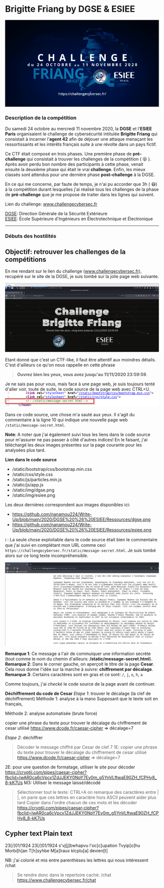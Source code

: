 # **Brigitte Friang by DGSE & ESIEE**

![Google logo](https://github.com/nanamou224/Write-Up/blob/main/2020/DGSE%20%26%20ESIEE/Ressources/challenge_home.PNG "google logo")


### Description de la compétition
Du samedi 24 octobre au mercredi 11 novembre 2020, la **DGSE** et l'**ESIEE Paris** organisaient le challenge de cybersécurité intitulée **Brigitte Friang** qui consistait à incarner l’**agent 42** afin de déjouer une attaque menaçant les ressortissants et les intérêts français suite à une révolte dans un pays fictif.  

Ce CTF était composé en trois phases. Une première phase de **pré-challenge** qui consistait à trouver les challenges de la compétition ( :stuck_out_tongue_closed_eyes: ). Après avoir perdu bon nombre des participants à cette phase, venait ensuite la deuxième phase qui était le vrai **challenge**. Enfin, les mieux classés sont attendus pour une dernière phase **post-challenge** à la DGSE.  

En ce qui me concerne, par faute de temps, je n'ai pu accorder que 3h ( :mask:) à la compétition durant lesquelles j'ai réalisé tous les challenges de la phase de **pré-challenge** que je me propose de traiter dans les lignes qui suivent.  

Lien du challenge: www.challengecybersec.fr

[DGSE](https://www.defense.gouv.fr/dgse): Direction Générale de la Sécurité Extérieure  
[ESIEE](https://www.esiee.fr/): École Supérieure d'Ingénieurs en Électrotechnique et Électronique

---
### Débuts des hostilités 
## Objectif: retrouver les challenges de la compétitions  
En me rendant sur le lien du challenge (www.challengecybersec.fr), recupéré sur le site de la DGSE, je suis tombé sur la jolie page web suivante.   

![capture1](https://github.com/nanamou224/Write-Up/blob/main/2020/DGSE%20%26%20ESIEE/Ressources/capture1.PNG " ")                        

                              
Etant donné que c'est un CTF-like, il faut être attentif aux moindres détails. C'est d'ailleurs ce qu'on nous rappelle en cette phrase   
> **Ouvrez bien les yeux, vous avez jusqu'au 11/11/2020 23:59:59**.  

Je ne sais pas pour vous, mais face à une page web, je suis toujours tenté d'aller voir, toute de suite, le code source de la page web avec CTRL+U.
![capture2](https://github.com/nanamou224/Write-Up/blob/main/2020/DGSE%20%26%20ESIEE/Ressources/capture2.png " ")  

Dans ce code source, une chose m'a sauté aux yeux. Il s'agit du commentaire à la ligne 10 qui indique une nouvelle page web `/static/message-secret.html`.

**Note**: A noter que j'ai également suivi tous les liens dans le code source pour m'assurer ne pas passer à côté d'autres indices! En le faisant, j'ai téléchargé les deux images présentes sur la page courante pour les analysées plus tard.

__Lien dans le code source__
+ /static/bootstrap/css/bootstrap.min.css
+ /static/css/style.css
+ /static/js/particles.min.js
+ /static/js/app.js  
+ /static/img/dgse.png
+ /static/img/esiee.png

Les deux dernières correspondent aux images disponibles ici:  
+ https://github.com/nanamou224/Write-Up/blob/main/2020/DGSE%20%26%20ESIEE/Ressources/dgse.png
+ https://github.com/nanamou224/Write-Up/blob/main/2020/DGSE%20%26%20ESIEE/Ressources/esiee.png

:information_source: : La seule chose exploitable dans le code source était bien le commentaire que j'ai suivi en complétant mon URL comme ceci `https://challengecybersec.fr/static/message-secret.html`.  Je suis tombé alors sur ce long texte incompréhensible.  


![capture1](https://github.com/nanamou224/Write-Up/blob/main/2020/DGSE%20%26%20ESIEE/Ressources/capture3.PNG " ")  

**Remarque 1**: Ce message a l'air de commuiquer une information secrète (tout comme le nom du chemin d'ailleurs: **/static/message-secret.html**).   
**Remarque 2**: Dans le corner gauche, on aperçoit le titre de la page **Cesar**. Cela nous donne l'idée sur la marche à suivre: **chiffrement par décalage**.    
**Remarque 3**: Certains caractères sont en gras et ce sont: `/`, `j`, `o`, `h`, `a`

Comme toujours, j'ai *checké* le code source de la page avant de continuer.  

**Déchiffrement du code de Cesar**
*Etape 1*: trouver le décalage (la clef de déchiffrement)
Méthode 1: analyse à la mano
Supposant que le texte soit en français, 

Méthode 2: analyse automatisée (brute force)

copier une phrase du texte pour trouver le décalage du chiffrement de cesar utilisé
https://www.dcode.fr/caesar-cipher
=> décalage=7

*Etape 2*: déchiffrer


> Décoder le message chiffré par Cesar de clef 7
1E: copier une phrase du texte pour trouver le décalage du chiffrement de cesar utilisé
https://www.dcode.fr/caesar-cipher
=> décalage=7

2E: pour une question de formatage, utiliser le site pour décoder
https://cryptii.com/pipes/caesar-cipher?fbclid=IwAR0ca6cVpcx1ZdJJEKY0NpY7Ey0m_g5YnVLftwaE90ZH_fCPHy8_8-kK7Us
M3: Utiliser le message laissé/décodé
> Sélectionner tout le texte: CTRL+A
on remarque des caractères entre | |, on parie que ces lettres en caractère hors ASCII peuvent aider plus tard
> Copier dans l'ordre chacun de ces mots et les décoder
https://cryptii.com/pipes/caesar-cipher?fbclid=IwAR0ca6cVpcx1ZdJJEKY0NpY7Ey0m_g5YnVLftwaE90ZH_fCPHy8_8-kK7Us

Cypher text		Plain text
---------------------------------------------------
23[/]01/1924	       23[/]01/1924
s'vj[j]bwhapvu	       l'oc[c]upation
Tvyip[o]hu		       Morbi[h]an
T[h]syhbe		       M[a]lraux
klcplu[a]		       devien[t]  

NB: j'ai colorié et mis entre parenthèses les lettres qui nous intéressent
/chat
> Se rendre donc dans le repertoire caché: /chat
https://www.challengecybersec.fr/chat







